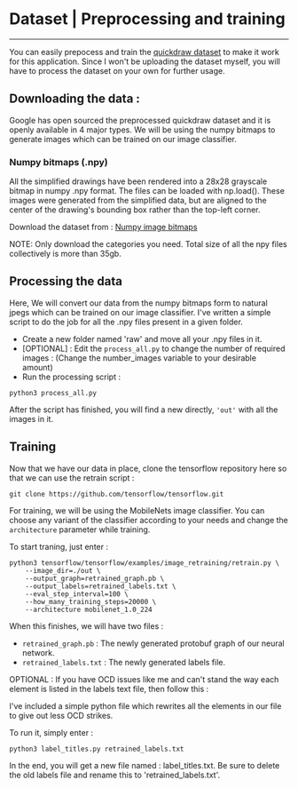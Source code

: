 # Dataset | Preprocessing and training
-------

You can easily prepocess and train the [quickdraw dataset](https://quickdraw.withgoogle.com/data) to make it work for this application. Since I won't be uploading the dataset myself, you will have to process the dataset on your own for further usage.

## Downloading the data :
 
 Google has open sourced the preprocessed quickdraw dataset and it is openly available in 4 major types. We will be using the numpy bitmaps to generate images which can be trained on our image classifier. 
 
### Numpy bitmaps (.npy)

All the simplified drawings have been rendered into a 28x28 grayscale bitmap in numpy .npy format. The files can be loaded with np.load(). These images were generated from the simplified data, but are aligned to the center of the drawing's bounding box rather than the top-left corner.

Download the dataset from : [Numpy image bitmaps](https://console.cloud.google.com/storage/browser/quickdraw_dataset/full/numpy_bitmap?pli=1)

NOTE: Only download the categories you need. Total size of all the npy files collectively is more than 35gb.

## Processing the data

Here, We will convert our data from the numpy bitmaps form to natural jpegs which can be trained on our image classifier. I've written a simple script to do the job for all the .npy files present in a given folder.

* Create a new folder named 'raw' and move all your .npy files in it.
* [OPTIONAL] : Edit the ```process_all.py``` to change the number of required images : (Change the number_images variable to your desirable amount)
*  Run the processing script : 

```
python3 process_all.py
```

After the script has finished, you will find a new directly, ```'out'``` with all the images in it.

## Training

Now that we have our data in place, clone the tensorflow repository here so that we can use the retrain script : 

```
git clone https://github.com/tensorflow/tensorflow.git
```

For training, we will be using the MobileNets image classifier. You can choose any variant of the classifier according to your needs and change the ```architecture``` parameter while training. 

To start traning, just enter : 

```
python3 tensorflow/tensorflow/examples/image_retraining/retrain.py \
	--image_dir=./out \
    --output_graph=retrained_graph.pb \
    --output_labels=retrained_labels.txt \
    --eval_step_interval=100 \
    --how_many_training_steps=20000 \
    --architecture mobilenet_1.0_224

```
 
 When this finishes, we will have two files : 
 
 * ```retrained_graph.pb``` : The newly generated protobuf graph of our neural network.
 * ```retrained_labels.txt``` : The newly generated labels file.

OPTIONAL : If you have OCD issues like me and can't stand the way each element is listed in the labels text file, then follow this :

I've included a simple python file which rewrites all the elements in our file to give out less OCD strikes.

To run it, simply enter : 

```
python3 label_titles.py retrained_labels.txt
```

In the end, you will get a new file named : label_titles.txt. Be sure to delete the old labels file and rename this to 'retrained_labels.txt'.

